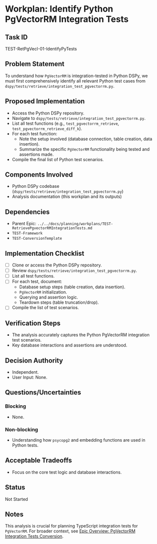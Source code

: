 # Workplan: Identify Python PgVectorRM Integration Tests

## Task ID
TEST-RetPgVecI-01-IdentifyPyTests

## Problem Statement
To understand how `PgVectorRM` is integration-tested in Python DSPy, we must first comprehensively identify all relevant Python test cases from `dspy/tests/retrieve/integration_test_pgvectorrm.py`.

## Proposed Implementation
- Access the Python DSPy repository.
- Navigate to `dspy/tests/retrieve/integration_test_pgvectorrm.py`.
- List all test functions (e.g., `test_pgvectorrm_retrieve`, `test_pgvectorrm_retrieve_diff_k`).
- For each test function:
    - Note the setup involved (database connection, table creation, data insertion).
    - Summarize the specific `PgVectorRM` functionality being tested and assertions made.
- Compile the final list of Python test scenarios.

## Components Involved
- Python DSPy codebase (`dspy/tests/retrieve/integration_test_pgvectorrm.py`)
- Analysis documentation (this workplan and its outputs)

## Dependencies
- Parent Epic: `../../docs/planning/workplans/TEST-RetrievePgvectorRMIntegrationTests.md`
- `TEST-Framework`
- `TEST-ConversionTemplate`

## Implementation Checklist
- [ ] Clone or access the Python DSPy repository.
- [ ] Review `dspy/tests/retrieve/integration_test_pgvectorrm.py`.
- [ ] List all test functions.
- [ ] For each test, document:
    - Database setup steps (table creation, data insertion).
    - `PgVectorRM` initialization.
    - Querying and assertion logic.
    - Teardown steps (table truncation/drop).
- [ ] Compile the list of test scenarios.

## Verification Steps
- The analysis accurately captures the Python PgVectorRM integration test scenarios.
- Key database interactions and assertions are understood.

## Decision Authority
- Independent.
- User Input: None.

## Questions/Uncertainties
### Blocking
- None.
### Non-blocking
- Understanding how `psycopg2` and embedding functions are used in Python tests.

## Acceptable Tradeoffs
- Focus on the core test logic and database interactions.

## Status
Not Started

## Notes
This analysis is crucial for planning TypeScript integration tests for `PgVectorRM`.
For broader context, see [Epic Overview: PgVectorRM Integration Tests Conversion](../../docs/planning/workplans/TEST-RetrievePgvectorRMIntegrationTests.md).